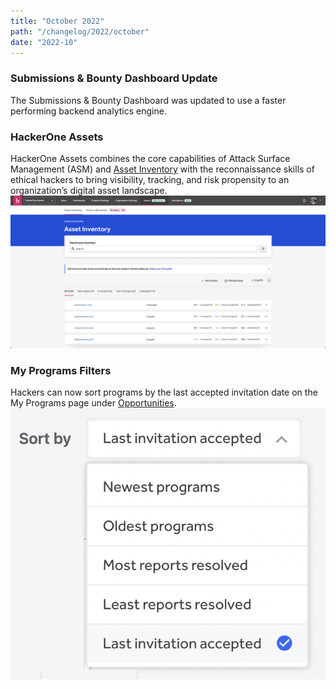 ```yaml
---
title: "October 2022"
path: "/changelog/2022/october"
date: "2022-10"
---
```


### Submissions & Bounty Dashboard Update
The Submissions & Bounty Dashboard was updated to use a faster performing backend analytics engine.

### HackerOne Assets
HackerOne Assets combines the core capabilities of Attack Surface Management (ASM) and [Asset Inventory](/programs/asset-inventory.html) with the reconnaissance skills of ethical hackers to bring visibility, tracking, and risk propensity to an organization’s digital asset landscape.
![Asset Inventory](./images/asset-inventory.png)

### My Programs Filters
Hackers can now sort programs by the last accepted invitation date on the My Programs page under [Opportunities](https://hackerone.com/opportunities/my_programs).
![My Programs Filters](./images/my-programs-filters.png)
